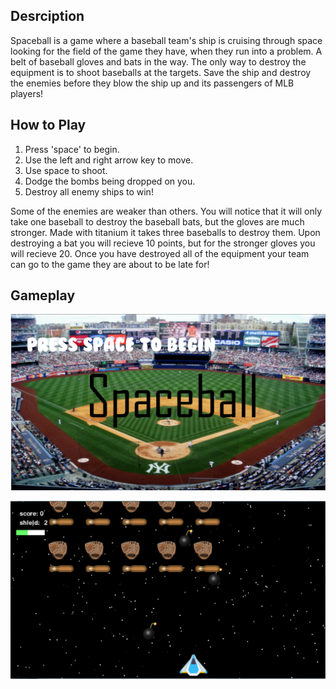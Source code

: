 ## Desrciption
Spaceball is a game where a baseball team's ship is cruising through space looking for the field of the game they have, when they run into a problem. A belt of baseball gloves and bats in the way. The only way to destroy the equipment is to shoot baseballs at the targets. Save the ship and destroy the enemies before they blow the ship up and its passengers of MLB players!

## How to Play
1. Press 'space' to begin.
2. Use the left and right arrow key to move.
3. Use space to shoot.
4. Dodge the bombs being dropped on you.
5. Destroy all enemy ships to win!

Some of the enemies are weaker than others. You will notice that it will only take one baseball to destroy the baseball bats, but the gloves are much stronger. Made with titanium it takes three baseballs to destroy them. Upon destroying a bat you will recieve 10 points, but for the stronger gloves you will recieve 20. Once you have destroyed all of the equipment your team can go to the game they are about to be late for!

## Gameplay
![alt text](https://github.com/jhat3/Spaceball/blob/master/screenshots/pic3.PNG)

![alt text](https://github.com/jhat3/Spaceball/blob/master/screenshots/pic2.PNG)
